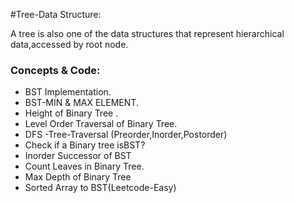 #Tree-Data Structure:
<p>A tree is also one of the data structures that represent hierarchical data,accessed by root node.</p>
<h3>Concepts & Code:</h3>
<ul>
  <li>BST Implementation.</li>
  <li>BST-MIN & MAX ELEMENT.  </li>
  <li>Height of Binary Tree .</li>
  <li>Level Order Traversal of Binary Tree.</li>
  <li>DFS -Tree-Traversal (Preorder,Inorder,Postorder)</li>
  <li>Check if a Binary tree isBST?</li>
  <li>Inorder Successor of BST</li>
  <li>Count Leaves in Binary Tree.</li>
  <li>Max Depth of Binary Tree</li>
  <li>Sorted Array to BST(Leetcode-Easy)</li>
</ul>  
